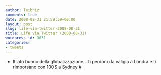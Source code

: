 ```yaml
---
author: leibniz
comments: true
date: 2008-08-31 21:59:59+00:00
layout: post
slug: life-via-twitter-2008-08-31
title: Life via Twitter (2008-08-31)
wordpress_id: 3031
categories:
- tweets
---
```



	
  * Il lato buono della globalizzazione... ti perdono la valigia a Londra e ti rimborsano con 100$ a Sydney [#](http://twitter.com/leibniz/statuses/904716325)


